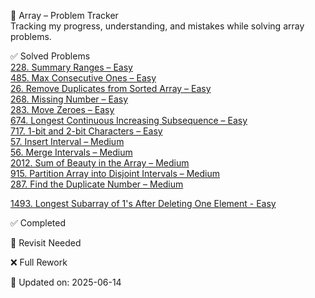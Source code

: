 🔗 Array – Problem Tracker  
Tracking my progress, understanding, and mistakes while solving array problems.

✅ Solved Problems  
[228. Summary Ranges – Easy](https://leetcode.com/problems/summary-ranges/)  
[485. Max Consecutive Ones – Easy](https://leetcode.com/problems/max-consecutive-ones/)  
[26. Remove Duplicates from Sorted Array – Easy](https://leetcode.com/problems/remove-duplicates-from-sorted-array/)  
[268. Missing Number – Easy](https://leetcode.com/problems/missing-number/)  
[283. Move Zeroes – Easy](https://leetcode.com/problems/move-zeroes/)  
[674. Longest Continuous Increasing Subsequence – Easy](https://leetcode.com/problems/longest-continuous-increasing-subsequence/)  
[717. 1-bit and 2-bit Characters – Easy](https://leetcode.com/problems/1-bit-and-2-bit-characters/)  
[57. Insert Interval – Medium](https://leetcode.com/problems/insert-interval/)  
[56. Merge Intervals – Medium](https://leetcode.com/problems/merge-intervals/)  
[2012. Sum of Beauty in the Array – Medium](https://leetcode.com/problems/sum-of-beauty-in-the-array/)  
[915. Partition Array into Disjoint Intervals – Medium](https://leetcode.com/problems/partition-array-into-disjoint-intervals/)  
[287. Find the Duplicate Number – Medium](https://leetcode.com/problems/find-the-duplicate-number/)

[1493. Longest Subarray of 1's After Deleting One Element - Easy](https://leetcode.com/problems/is-subsequence/)

✅ Completed  
<!-- Add completed problems here as you confirm them -->

🔁 Revisit Needed  
<!-- Add revisit problems here during your revision -->

❌ Full Rework  
<!-- Add problems here that need full rework -->

📝 Updated on: 2025-06-14
